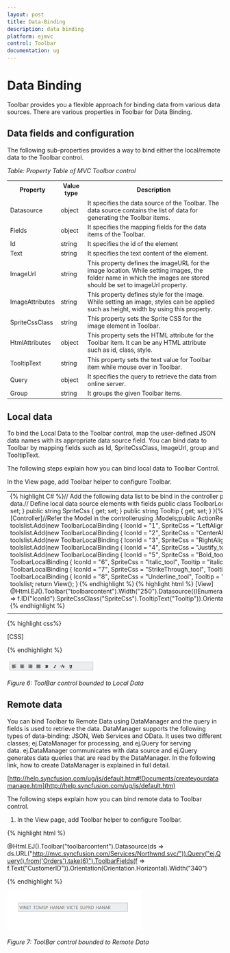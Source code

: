 ```yaml
---
layout: post
title: Data-Binding
description: data binding
platform: ejmvc
control: Toolbar
documentation: ug
---
```


# Data Binding

Toolbar provides you a flexible approach for binding data from various data sources. There are various properties in Toolbar for Data Binding.

## Data fields and configuration 

The following sub-properties provides a way to bind either the local/remote data to the Toolbar control.



_Table: Property Table of MVC Toolbar control_

<table>
<tr>
<th>
Property</th><th>
Value type</th><th>
Description</th></tr>
<tr>
<td>
Datasource</td><td>
object</td><td>
It specifies the data source of the Toolbar. The data source contains the list of data for generating the Toolbar items.</td></tr>
<tr>
<td>
Fields</td><td>
object</td><td>
It specifies the mapping fields for the data items of the Toolbar.</td></tr>
<tr>
<td>
Id</td><td>
string</td><td>
It specifies the id of the element</td></tr>
<tr>
<td>
Text</td><td>
string</td><td>
It specifies the text content of the element.</td></tr>
<tr>
<td>
ImageUrl</td><td>
string</td><td>
This property defines the imageURL for the image location. While setting images, the folder name in which the images are stored should be set to imageUrl property.</td></tr>
<tr>
<td>
ImageAttributes</td><td>
string</td><td>
This property defines style for the image. While setting an image, styles can be applied such as height, width by using this property.</td></tr>
<tr>
<td>
SpriteCssClass</td><td>
string</td><td>
This property sets the Sprite CSS for the image element in Toolbar.</td></tr>
<tr>
<td>
HtmlAttributes</td><td>
object</td><td>
This property sets the HTML attribute for the Toolbar item. It can be any HTML attribute such as id, class, style.</td></tr>
<tr>
<td>
TooltipText</td><td>
string</td><td>
This property sets the text value for Toolbar item while mouse over in Toolbar.</td></tr>
<tr>
<td>
Query</td><td>
object</td><td>
It specifies the query to retrieve the data from online server.</td></tr>
<tr>
<td>
Group</td><td>
string</td><td>
It groups the given Toolbar items.</td></tr>
</table>


## Local data

To bind the Local Data to the Toolbar control, map the user-defined JSON data names with its appropriate data source field. You can bind data to Toolbar by mapping fields such as Id, SpriteCssClass, ImageUrl, group and TooltipText.

The following steps explain how you can bind local data to Toolbar Control.

In the View page, add Toolbar helper to configure Toolbar. 



<table>
<tr>
<td>
{% highlight C# %}// Add the following data list to be bind in the controller page and define the corresponding data.// Define local data source elements with  fields          public class ToolbarLocalBinding        {            public string IconId { get; set; }            public string SpriteCss { get; set; }            public string Tooltip { get; set; }        }{% endhighlight %} {% highlight C# %} [Controller]//Refer the Model in the controllerusing <Applicationname>.Models;public ActionResult Index()        {            List<ToolbarLocalBinding> toolslist = new List<ToolbarLocalBinding>();            toolslist.Add(new ToolbarLocalBinding { IconId = "1", SpriteCss = "LeftAlign_tool", Tooltip = "left" });            toolslist.Add(new ToolbarLocalBinding { IconId = "2", SpriteCss = "CenterAlign_tool", Tooltip = "centre" });            toolslist.Add(new ToolbarLocalBinding { IconId = "3", SpriteCss = "RightAlign_tool", Tooltip = "right" });            toolslist.Add(new ToolbarLocalBinding { IconId = "4", SpriteCss = "Justify_tool", Tooltip = "justify" });            toolslist.Add(new ToolbarLocalBinding { IconId = "5", SpriteCss = "Bold_tool", Tooltip = "bold" });            toolslist.Add(new ToolbarLocalBinding { IconId = "6", SpriteCss = "Italic_tool", Tooltip = "italic" });            toolslist.Add(new ToolbarLocalBinding { IconId = "7", SpriteCss = "StrikeThrough_tool", Tooltip = "strike" });            toolslist.Add(new ToolbarLocalBinding { IconId = "8", SpriteCss = "Underline_tool", Tooltip = "underline" });            ViewBag.datasource = toolslist;            return View();        } {% endhighlight %} {% highlight html %} [View] <div class="cols-sample-area">    @Html.EJ().Toolbar("toolbarcontent").Width("250").Datasource((IEnumerable<MVCSamples.Models.ToolbarLocalBinding>)ViewBag.datasource).ToolbarFields(f => f.ID("IconId").SpriteCssClass("SpriteCss").TooltipText("Tooltip")).Orientation(Orientation.Horizontal)</div>{% endhighlight %}</td></tr>
<tr>
<td>
</td></tr>
</table>


{% highlight css%}

[CSS]

<style type="text/css" class="cssStyles">

    .darktheme .cols-sample-area .e-tooltxt .ToolbarItems {

        background-image: url('../images/toolbar/ui-icons-metro.png');

    }



    .cols-sample-area .e-tooltxt .ToolbarItems {

        display: block;

        background-image: url('../images/toolbar/ui-icons-dark.png');

        height: 22px;

        width: 22px;

    }



    .e-tooltxt:hover .ToolbarItems, .darktheme .cols-sample-area .e-tooltxt:hover .ToolbarItems {

        background-image: url('../images/toolbar/ui-icons-light.png');

    }



    .ToolbarItems.LeftAlign_tool {

        background-position: -26px -39px;

    }



    .ToolbarItems.CenterAlign_tool {

        background-position: -55px -39px;

    }



    .ToolbarItems.RightAlign_tool {

        background-position: -89px -39px;

    }



    .ToolbarItems.Justify_tool {

        background-position: -123px -39px;

    }



    .ToolbarItems.Bold_tool {

        background-position: -159px -39px;

    }



    .ToolbarItems.Italic_tool {

        background-position: -196px -39px;

    }



    .ToolbarItems.StrikeThrough_tool {

        background-position: -55px -70px;

    }



    .ToolbarItems.Underline_tool {

        background-position: -23px -68px;

    }



    .html {

        background-color: yellowgreen;

    }

</style>

{% endhighlight %}

![](Data-Binding_images/Data-Binding_img1.png)


_Figure 6: ToolBar control bounded to Local Data_

## Remote data

You can bind Toolbar to Remote Data using DataManager and the query in fields is used to retrieve the data. DataManager supports the following types of data-binding: JSON, Web Services and OData. It uses two different classes; ej.DataManager for processing, and ej.Query for serving data. ej.DataManager communicates with data source and ej.Query generates data queries that are read by the DataManager. In the following link, how to create DataManager is explained in full detail.

[http://help.syncfusion.com/ug/js/default.htm#!Documents/createyourdatamanage.htm](http://help.syncfusion.com/ug/js/default.htm)

The following steps explain how you can bind remote data to Toolbar control.

1. In the View page, add Toolbar helper to configure Toolbar.



{% highlight html %}

@Html.EJ().Toolbar("toolbarcontent").Datasource(ds => ds.URL("http://mvc.syncfusion.com/Services/Northwnd.svc/")).Query("ej.Query().from('Orders').take(6)").ToolbarFields(f => f.Text("CustomerID")).Orientation(Orientation.Horizontal).Width("340")

{% endhighlight %}

![](Data-Binding_images/Data-Binding_img2.png)



_Figure 7: ToolBar control bounded to Remote Data_

